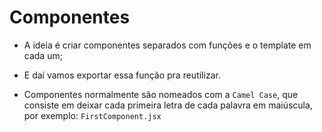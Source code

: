 # Componentes
- A ideia é criar componentes separados com funções e o template em cada um;
- E daí vamos exportar essa função pra reutilizar.

- Componentes normalmente são nomeados com a `Camel Case`, que consiste em deixar cada primeira letra de cada palavra em maiúscula, por exemplo: `FirstComponent.jsx`